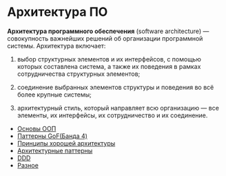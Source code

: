 # Архитектура ПО

**Архитектура программного обеспечения** (software architecture) — совокупность важнейших решений об организации программной системы. Архитектура включает:

1. выбор структурных элементов и их интерфейсов, с помощью которых составлена система, а также их поведения в рамках сотрудничества структурных элементов;

2. соединение выбранных элементов структуры и поведения во всё более крупные системы;

3. архитектурный стиль, который направляет всю организацию — все элементы, их интерфейсы, их сотрудничество и их соединение.

    

- [Основы ООП](oopBase.md)
- [Паттерны GoF(Банда 4)](gof.md)
- [Принципы хорошей архитектуры](principles.md)
- [Архитектурные паттерны](architecturesPatterns.md)
- [DDD](ddd.md)
- [Разное](uncategorized.md)
